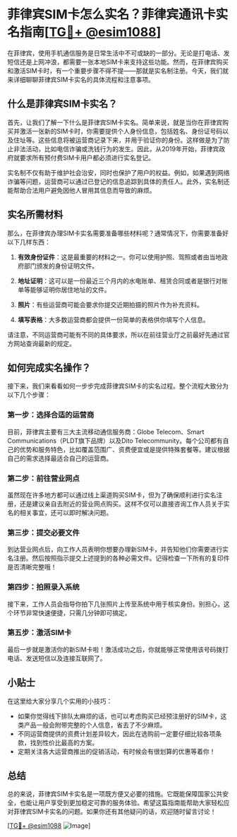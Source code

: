 # 菲律宾SIM卡怎么实名？菲律宾通讯卡实名指南[[TG💪+ @esim1088](https://t.me/s/esim1088)]

在菲律宾，使用手机通信服务是日常生活中不可或缺的一部分。无论是打电话、发短信还是上网冲浪，都需要一张本地SIM卡来支持这些功能。然而，在菲律宾购买和激活SIM卡时，有一个重要步骤不得不提——那就是实名制注册。今天，我们就来详细聊聊菲律宾SIM卡实名的具体流程和注意事项。

## 什么是菲律宾SIM卡实名？

首先，让我们了解一下什么是菲律宾SIM卡实名。简单来说，就是当你在菲律宾购买并激活一张新的SIM卡时，你需要提供个人身份信息，包括姓名、身份证号码以及住址等。这些信息将被运营商记录下来，并用于验证你的身份。这样做是为了防止非法活动，比如电信诈骗或洗钱行为的发生。因此，从2019年开始，菲律宾政府就要求所有预付费SIM卡用户都必须进行实名登记。

实名制不仅有助于维护社会治安，同时也保护了用户的权益。例如，如果遇到网络诈骗等问题，运营商可以通过已登记的信息追踪到具体的责任人。此外，实名制还能帮助合法用户避免因他人冒用其信息而导致的麻烦。

## 实名所需材料

那么，在菲律宾办理SIM卡实名需要准备哪些材料呢？通常情况下，你需要准备好以下几样东西：

1. **有效身份证件**：这是最重要的材料之一。你可以使用护照、驾照或者由当地政府部门颁发的身份证明文件。
   
2. **地址证明**：这可以是一份最近三个月内的水电账单、租赁合同或者是银行对账单等能够证明你居住地址的文件。

3. **照片**：有些运营商可能会要求你提交近期拍摄的照片作为补充资料。

4. **填写表格**：大多数运营商都会提供一份简单的表格供你填写个人信息。

请注意，不同运营商可能有不同的具体要求，所以在前往营业厅之前最好先通过官方网站查询最新的规定。

## 如何完成实名操作？

接下来，我们来看看如何一步步完成菲律宾SIM卡的实名过程。整个流程大致分为以下几个步骤：

### 第一步：选择合适的运营商
目前，菲律宾主要有三大主流移动通信服务商：Globe Telecom、Smart Communications（PLDT旗下品牌）以及Dito Telecommunity。每个公司都有自己的优势和服务特色，比如覆盖范围广、资费便宜或是提供特殊套餐等。建议根据自己的需求选择最适合自己的运营商。

### 第二步：前往营业网点
虽然现在许多地方都可以通过线上渠道购买SIM卡，但为了确保顺利进行实名注册，还是建议亲自去附近的营业网点购买。这样不仅可以直接咨询工作人员关于实名的相关事宜，还可以即时解决问题。

### 第三步：提交必要文件
到达营业网点后，向工作人员表明你想要办理新SIM卡，并告知他们你需要进行实名注册。然后按照指示提交上述提到的各种必需文件。记得检查一下所有的复印件是否清晰完整哦！

### 第四步：拍照录入系统
接下来，工作人员会指导你拍下几张照片上传至系统中用于核实身份。别担心，这个环节非常快速便捷，只需几分钟即可搞定。

### 第五步：激活SIM卡
最后一步就是激活你的新SIM卡啦！激活成功之后，你就能够正常使用该号码拨打电话、发送短信以及连接互联网了。

## 小贴士

在这里给大家分享几个实用的小技巧：
- 如果你觉得线下排队太麻烦的话，也可以考虑购买已经预注册好的SIM卡，这类产品一般会附带完整的个人信息，省去了不少麻烦。
- 不同运营商提供的资费计划差异较大，因此在选购前一定要仔细比较各项条款，找到性价比最高的方案。
- 定期关注各大运营商推出的促销活动，有时候会有很划算的优惠等着你！

## 总结

总的来说，菲律宾SIM卡实名是一项既方便又必要的措施。它既能保障国家公共安全，也能让用户享受到更加稳定可靠的服务体验。希望这篇指南能帮助大家轻松应对菲律宾SIM卡实名的问题。如果你还有其他疑问的话，欢迎随时留言讨论！

[[TG💪+ @esim1088](https://t.me/s/esim1088) ![Image](https://i.postimg.cc/4NQfJmqS/Snipaste-2025-05-13-00-14-12.png)]